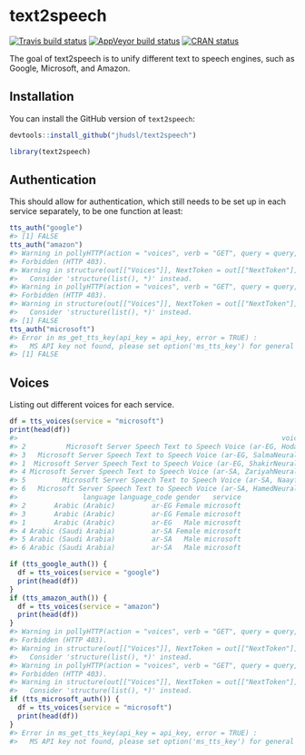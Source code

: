 
<!-- README.md is generated from README.Rmd. Please edit that file -->

# text2speech

<!-- badges: start -->

[![Travis build
status](https://travis-ci.com/muschellij2/text2speech.svg?branch=master)](https://travis-ci.com/muschellij2/text2speech)
[![AppVeyor build
status](https://ci.appveyor.com/api/projects/status/github/muschellij2/text2speech?branch=master&svg=true)](https://ci.appveyor.com/project/muschellij2/text2speech)
[![CRAN
status](https://www.r-pkg.org/badges/version/text2speech)](https://cran.r-project.org/package=text2speech)
<!-- badges: end -->

The goal of text2speech is to unify different text to speech engines,
such as Google, Microsoft, and Amazon.

## Installation

You can install the GitHub version of `text2speech`:

``` r
devtools::install_github("jhudsl/text2speech")
```

``` r
library(text2speech)
```

## Authentication

This should allow for authentication, which still needs to be set up in
each service separately, to be one function at least:

``` r
tts_auth("google")
#> [1] FALSE
tts_auth("amazon")
#> Warning in pollyHTTP(action = "voices", verb = "GET", query = query, ...):
#> Forbidden (HTTP 403).
#> Warning in structure(out[["Voices"]], NextToken = out[["NextToken"]]): Calling 'structure(NULL, *)' is deprecated, as NULL cannot have attributes.
#>   Consider 'structure(list(), *)' instead.
#> Warning in pollyHTTP(action = "voices", verb = "GET", query = query, ...):
#> Forbidden (HTTP 403).
#> Warning in structure(out[["Voices"]], NextToken = out[["NextToken"]]): Calling 'structure(NULL, *)' is deprecated, as NULL cannot have attributes.
#>   Consider 'structure(list(), *)' instead.
#> [1] FALSE
tts_auth("microsoft")
#> Error in ms_get_tts_key(api_key = api_key, error = TRUE) : 
#>   MS API key not found, please set option('ms_tts_key') for general use or set environment variable MS_TTS_API_KEY, to be accessed by Sys.getenv('MS_TTS_API_KEY')
#> [1] FALSE
```

## Voices

Listing out different voices for each service.

``` r
df = tts_voices(service = "microsoft")
print(head(df))
#>                                                                 voice
#> 2          Microsoft Server Speech Text to Speech Voice (ar-EG, Hoda)
#> 3   Microsoft Server Speech Text to Speech Voice (ar-EG, SalmaNeural)
#> 1  Microsoft Server Speech Text to Speech Voice (ar-EG, ShakirNeural)
#> 4 Microsoft Server Speech Text to Speech Voice (ar-SA, ZariyahNeural)
#> 5         Microsoft Server Speech Text to Speech Voice (ar-SA, Naayf)
#> 6   Microsoft Server Speech Text to Speech Voice (ar-SA, HamedNeural)
#>                language language_code gender   service
#> 2       Arabic (Arabic)         ar-EG Female microsoft
#> 3       Arabic (Arabic)         ar-EG Female microsoft
#> 1       Arabic (Arabic)         ar-EG   Male microsoft
#> 4 Arabic (Saudi Arabia)         ar-SA Female microsoft
#> 5 Arabic (Saudi Arabia)         ar-SA   Male microsoft
#> 6 Arabic (Saudi Arabia)         ar-SA   Male microsoft

if (tts_google_auth()) {
  df = tts_voices(service = "google")
  print(head(df))
}
if (tts_amazon_auth()) {
  df = tts_voices(service = "amazon")
  print(head(df))
}
#> Warning in pollyHTTP(action = "voices", verb = "GET", query = query, ...):
#> Forbidden (HTTP 403).
#> Warning in structure(out[["Voices"]], NextToken = out[["NextToken"]]): Calling 'structure(NULL, *)' is deprecated, as NULL cannot have attributes.
#>   Consider 'structure(list(), *)' instead.
#> Warning in pollyHTTP(action = "voices", verb = "GET", query = query, ...):
#> Forbidden (HTTP 403).
#> Warning in structure(out[["Voices"]], NextToken = out[["NextToken"]]): Calling 'structure(NULL, *)' is deprecated, as NULL cannot have attributes.
#>   Consider 'structure(list(), *)' instead.
if (tts_microsoft_auth()) {
  df = tts_voices(service = "microsoft")
  print(head(df))
}
#> Error in ms_get_tts_key(api_key = api_key, error = TRUE) : 
#>   MS API key not found, please set option('ms_tts_key') for general use or set environment variable MS_TTS_API_KEY, to be accessed by Sys.getenv('MS_TTS_API_KEY')
```

